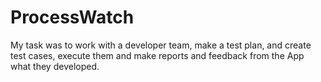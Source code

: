 # ProcessWatch
My task was to work with a developer team, make a test plan, and create test cases, execute them and make reports and feedback from the App what they developed.
